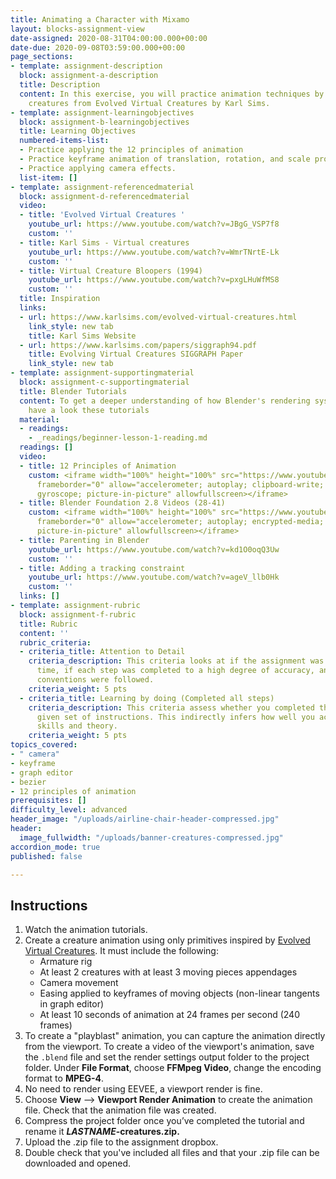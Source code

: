 ```yaml
---
title: Animating a Character with Mixamo
layout: blocks-assignment-view
date-assigned: 2020-08-31T04:00:00.000+00:00
date-due: 2020-09-08T03:59:00.000+00:00
page_sections:
- template: assignment-description
  block: assignment-a-description
  title: Description
  content: In this exercise, you will practice animation techniques by recreating
    creatures from Evolved Virtual Creatures by Karl Sims.
- template: assignment-learningobjectives
  block: assignment-b-learningobjectives
  title: Learning Objectives
  numbered-items-list:
  - Practice applying the 12 principles of animation
  - Practice keyframe animation of translation, rotation, and scale properties.
  - Practice applying camera effects.
  list-item: []
- template: assignment-referencedmaterial
  block: assignment-d-referencedmaterial
  video:
  - title: 'Evolved Virtual Creatures '
    youtube_url: https://www.youtube.com/watch?v=JBgG_VSP7f8
    custom: ''
  - title: Karl Sims - Virtual creatures
    youtube_url: https://www.youtube.com/watch?v=WmrTNrtE-Lk
    custom: ''
  - title: Virtual Creature Bloopers (1994)
    youtube_url: https://www.youtube.com/watch?v=pxgLHuWfMS8
    custom: ''
  title: Inspiration
  links:
  - url: https://www.karlsims.com/evolved-virtual-creatures.html
    link_style: new tab
    title: Karl Sims Website
  - url: https://www.karlsims.com/papers/siggraph94.pdf
    title: Evolving Virtual Creatures SIGGRAPH Paper
    link_style: new tab
- template: assignment-supportingmaterial
  block: assignment-c-supportingmaterial
  title: Blender Tutorials
  content: To get a deeper understanding of how Blender's rendering system works,
    have a look these tutorials
  material:
  - readings:
    - _readings/beginner-lesson-1-reading.md
  readings: []
  video:
  - title: 12 Principles of Animation
    custom: <iframe width="100%" height="100%" src="https://www.youtube.com/embed/videoseries?list=PL-bOh8btec4CXd2ya1NmSKpi92U_l6ZJd"
      frameborder="0" allow="accelerometer; autoplay; clipboard-write; encrypted-media;
      gyroscope; picture-in-picture" allowfullscreen></iframe>
  - title: Blender Foundation 2.8 Videos (28-41)
    custom: <iframe width="100%" height="100%" src="https://www.youtube-nocookie.com/embed/videoseries?list=PLa1F2ddGya_-UvuAqHAksYnB0qL9yWDO6"
      frameborder="0" allow="accelerometer; autoplay; encrypted-media; gyroscope;
      picture-in-picture" allowfullscreen></iframe>
  - title: Parenting in Blender
    youtube_url: https://www.youtube.com/watch?v=kd1O0oqQ3Uw
    custom: ''
  - title: Adding a tracking constraint
    youtube_url: https://www.youtube.com/watch?v=ageV_llb0Hk
    custom: ''
  links: []
- template: assignment-rubric
  block: assignment-f-rubric
  title: Rubric
  content: ''
  rubric_criteria:
  - criteria_title: Attention to Detail
    criteria_description: This criteria looks at if the assignment was submitted on
      time, if each step was completed to a high degree of accuracy, and if file naming
      conventions were followed.
    criteria_weight: 5 pts
  - criteria_title: Learning by doing (Completed all steps)
    criteria_description: This criteria assess whether you completed the assignment's
      given set of instructions. This indirectly infers how well you acquired foundational
      skills and theory.
    criteria_weight: 5 pts
topics_covered:
- " camera"
- keyframe
- graph editor
- bezier
- 12 principles of animation
prerequisites: []
difficulty_level: advanced
header_image: "/uploads/airline-chair-header-compressed.jpg"
header:
  image_fullwidth: "/uploads/banner-creatures-compressed.jpg"
accordion_mode: true
published: false

---
```

## Instructions

1. Watch the animation tutorials.
2. Create a creature animation using only primitives inspired by [Evolved Virtual Creatures](https://www.youtube.com/watch?v=JBgG_VSP7f8). It must include the following:
   * Armature rig
   * At least 2 creatures with at least 3 moving pieces appendages
   * Camera movement
   * Easing applied to keyframes of moving objects (non-linear tangents in graph editor)
   * At least 10 seconds of animation at 24 frames per second (240 frames)
3. To create a "playblast" animation, you can capture the animation directly from the viewport. To create a video of the viewport's animation, save the `.blend` file and set the render settings output folder to the project folder. Under **File Format**, choose **FFMpeg Video**, change the encoding format to **MPEG-4**.
4. No need to render using EEVEE, a viewport render is fine.
5. Choose **View** ⟶ **Viewport Render Animation** to create the animation file. Check that the animation file was created.
6. Compress the project folder once you’ve completed the tutorial and rename it **_LASTNAME_-creatures.zip.**
7. Upload the .zip file to the assignment dropbox.
8. Double check that you've included all files and that your .zip file can be downloaded and opened.